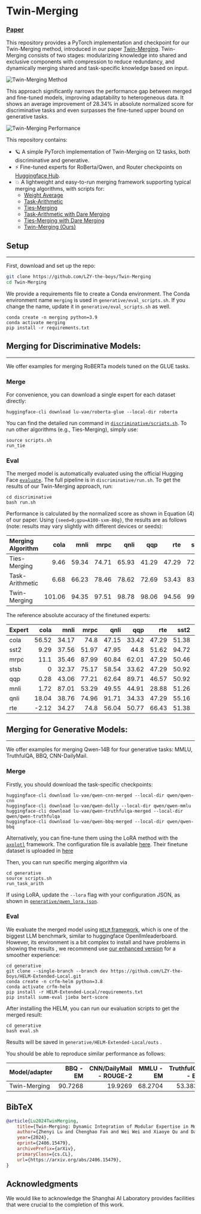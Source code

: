 # Twin-Merging

### [Paper](https://arxiv.org/pdf/2406.15479) 

This repository provides a PyTorch implementation and checkpoint for our Twin-Merging method, introduced in our paper [Twin-Merging](https://arxiv.org/pdf/2406.15479).
Twin-Merging consists of two stages: modularizing knowledge into shared and exclusive components with compression to reduce redundancy, and dynamically merging shared and task-specific knowledge based on input. 

![Twin-Merging Method](method.png)

This approach significantly narrows the performance gap between merged and fine-tuned models, improving adaptability to heterogeneous data. It shows an average improvement of 28.34% in absolute normalized score for discriminative tasks and even surpasses the fine-tuned upper bound on generative tasks.

![Twin-Merging Performance](Performance.png)

This repository contains:

* 🪐 A simple PyTorch implementation of Twin-Merging on 12 tasks, both discriminative and generative.
* ⚡️  Fine-tuned experts for RoBerta/Qwen, and Router checkpoints on [Huggingface Hub](https://huggingface.co/lu-vae/twin-merging-router).
* 💥 A lightweight and easy-to-run merging framework supporting typical merging algorithms, with scripts for:
    - [Weight Average](https://arxiv.org/abs/2203.05482)
    - [Task-Arithmetic](https://arxiv.org/abs/2212.04089)
    - [Ties-Merging](https://arxiv.org/abs/2306.01708)
    - [Task-Arithmetic with Dare Merging](https://arxiv.org/abs/2311.03099)
    - [Ties-Merging with Dare Merging](https://arxiv.org/abs/2311.03099)
    - [Twin-Merging (Ours)](https://arxiv.org/pdf/2406.15479)

## Setup
---

First, download and set up the repo:

```bash
git clone https://github.com/LZY-the-boys/Twin-Merging
cd Twin-Merging
```

We provide a requirements file to create a Conda environment. The Conda environment name `merging` is used in `generative/eval_scripts.sh`. 
If you change the name, update it in `generative/eval_scripts.sh` as well.

```
conda create -n merging python=3.9
conda activate merging
pip install -r requirements.txt
```

## Merging for Discriminative Models:
---

We offer examples for merging RoBERTa models tuned on the GLUE tasks. 

### Merge

For convenience, you can download a single expert for each dataset directly:
```
huggingface-cli download lu-vae/roberta-glue --local-dir roberta
```

You can find the detailed run command in  [`discriminative/scripts.sh`](discriminative/scripts.sh). 
To run other algorithms (e.g., Ties-Merging), simply use:
```
source scripts.sh
run_tie
```

### Eval

The merged model is automatically evaluated using the official Hugging Face [`evaluate`](https://huggingface.co/docs/evaluate/en/index). 
The full pipeline is in `discriminative/run.sh`. To get the results of our Twin-Merging approach, run:
```
cd discriminative
bash run.sh
```

Performance is calculated by the normalized score as shown in Equation (4) of our paper. Using `{seed=0;gpu=A100-sxm-80g}`, the results are as follows (note: results may vary slightly with different devices or seeds):

|  Merging Algorithm    |   cola |   mnli |   mrpc |   qnli |   qqp |   rte |   sst2 |   stsb |
|:-----|-------:|-------:|-------:|-------:|------:|------:|-------:|-------:|
| Ties-Merging |   9.46   | 59.34   | 74.71   | 65.93   | 41.29   | 47.29   | 72.13   |   9.21 |
| Task-Arithmetic |   6.68   | 66.23   | 78.46   | 78.62   | 72.69   | 53.43   | 83.49   |  27.1  | 
| Twin-Merging | 101.06  | 94.35 | 97.51 | 98.78 | 98.06 | 94.56 | 99.64  | 82.67 |

The reference absolute accuracy of the finetuned experts:

|   Expert   |   cola |   mnli |   mrpc |   qnli |   qqp |   rte |   sst2 |   stsb |
|:-----|-------:|-------:|-------:|-------:|------:|------:|-------:|-------:|
| cola |  56.52 |  34.17 |  74.8  |  47.15 | 33.42 | 47.29 |  51.38 |   5.41 |
| sst2 |   9.29 |  37.56 |  51.97 |  47.95 | 44.8  | 51.62 |  94.72 |   4.37 |
| mrpc |  11.1  |  35.46 |  87.99 |  60.84 | 62.01 | 47.29 |  50.46 |  57.61 |
| stsb |   0    |  32.37 |  75.17 |  58.54 | 33.62 | 47.29 |  50.92 |  86.36 |
| qqp |   0.28 |  43.06 |  77.21 |  62.64 | 89.71 | 46.57 |  50.92 |  52.32 |
| mnli |   1.72 |  87.01 |  53.29 |  49.55 | 44.91 | 28.88 |  51.26 | -24.9  |
| qnli |  18.04 |  38.76 |  74.96 |  91.71 | 34.33 | 47.29 |  55.16 | -24.07 |
| rte |  -2.12 |  34.27 |  74.8  |  56.04 | 50.77 | 66.43 |  51.38 |  49.3  |


## Merging for Generative Models:
---
We offer examples for merging Qwen-14B for four generative tasks:  MMLU, TruthfulQA, BBQ, CNN-DailyMail.

### Merge

Firstly, you should download the task-specific checkpoints:
```
huggingface-cli download lu-vae/qwen-cnn-merged --local-dir qwen/qwen-cnn
huggingface-cli download lu-vae/qwen-dolly --local-dir qwen/qwen-mmlu
huggingface-cli download lu-vae/qwen-truthfulqa-merged --local-dir qwen/qwen-truthfulqa
huggingface-cli download lu-vae/qwen-bbq-merged --local-dir qwen/qwen-bbq
```

Alternatively, you can fine-tune them using the LoRA method with the [`axolotl`](https://github.com/LZY-the-boys/axolotl/) framework. The configuration file is available [here](https://github.com/LZY-the-boys/axolotl/blob/main/examples/qwen/qlora.yml).
Their finetune dataset is uploaded in [here](https://huggingface.co/datasets/lu-vae/natural-dataset)

Then, you can run specific merging algorithm via
```
cd generative
source scripts.sh
run_task_arith
```
If using LoRA, update the `--lora` flag with your configuration JSON, as shown in [`generative/qwen_lora.json`](generative/qwen_lora.json).

### Eval 

We evaluate the merged model using [`HELM` framework](https://github.com/stanford-crfm/helm), which is one of the biggest LLM benchmark, similar to huggingface Openllmleaderboard. 
However, its environment is a bit complex to install and have problems in showing the results , we recommend use [our enhanced version](https://github.com/LZY-the-boys/HELM-Extended-Local) for a smoother experience:
```
cd generative
git clone --single-branch --branch dev https://github.com/LZY-the-boys/HELM-Extended-Local.git
conda create -n crfm-helm python=3.8
conda activate crfm-helm
pip install -r HELM-Extended-Local/requirements.txt
pip install summ-eval jieba bert-score
```

After installing the HELM, you can run our evaluation scripts to get the merged result: 
```
cd generative 
bash eval.sh
```
Results will be saved in `generative/HELM-Extended-Local/outs` .

You should be able to reproduce similar performance as follows:

| Model/adapter      |   BBQ - EM |   CNN/DailyMail - ROUGE-2 |   MMLU - EM |   TruthfulQA - EM |   
|:-------------------|-----------:|--------------------------:|------------:|------------------:|
| Twin-Merging     |    90.7268 |                   19.9269 |     68.2704 |           53.3835 | 


## BibTeX

```bibtex
@article{Lu2024TwinMerging,
    title={Twin-Merging: Dynamic Integration of Modular Expertise in Model Merging}, 
    author={Zhenyi Lu and Chenghao Fan and Wei Wei and Xiaoye Qu and Dangyang Chen and Yu Cheng},
    year={2024},
    eprint={2406.15479},
    archivePrefix={arXiv},
    primaryClass={cs.CL},
    url={https://arxiv.org/abs/2406.15479}, 
}
```

## Acknowledgments

We would like to acknowledge the Shanghai AI Laboratory provides facilities that were crucial to the completion of this work.

